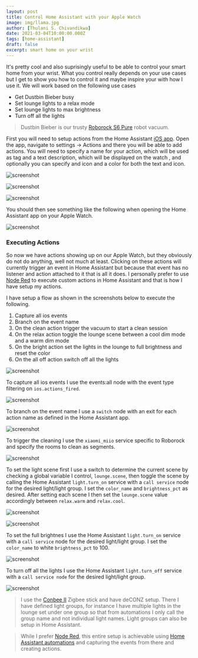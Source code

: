```yaml
---
layout: post
title: Control Home Assistant with your Apple Watch
image: img/llama.jpg
author: [Thulani S. Chivandikwa]
date: 2021-03-04T10:00:00.000Z
tags: [home-assistant]
draft: false
excerpt: smart home on your wrist
---
```


It's pretty cool and also suprisingly useful to be able to control your smart home from your wrist. What you control really depends on your use cases but I get to show you how to control it and maybe inspire your with how I use it. We will work based on the following use cases

- Get Dustbin Bieber busy
- Set lounge lights to a relax mode
- Set lounge lights to max brightness
- Turn off all the lights

> Dustbin Bieber is our trusty [Roborock S6 Pure](https://www.xiaomiproducts.nl/nl/xiaomi-roborock-s6-pure.html) robot vacuum.

First you will need to setup actions from the Home Assistant [iOS app](https://apps.apple.com/us/app/home-assistant/id1099568401). Open the app, navigate to settings -> Actions and there you will be able to add actions. You will need to specify a name for your action, which will be used as tag and a text description, which will be displayed on the watch , and optionally you can specify and icon and a color for both the text and icon.

![screenshot](https://raw.githubusercontent.com/chivandikwa/gatsby-casper/master/src/content/img/screenshots/apple-watch-actions/1.jpg)

![screenshot](https://raw.githubusercontent.com/chivandikwa/gatsby-casper/master/src/content/img/screenshots/apple-watch-actions/2.jpg)

![screenshot](https://raw.githubusercontent.com/chivandikwa/gatsby-casper/master/src/content/img/screenshots/apple-watch-actions/3.jpg)

You should then see something like the following when opening the Home Assistant app on your Apple Watch.

![screenshot](https://raw.githubusercontent.com/chivandikwa/gatsby-casper/master/src/content/img/screenshots/apple-watch-actions/4.jpg)

### Executing Actions

So now we have actions showing up on our Apple Watch, but they obviously do not do anything, well not much at least. Clicking on these actions will currently trigger an event in Home Assistant but because that event has no listener and action attached to it that is all it does. I personally prefer to use [Node Red](https://nodered.org/) to execute custom actions in Home Assistant and that is how I have setup my actions.

I have setup a flow as shown in the screenshots below to execute the following.

1. Capture all ios events
2. Branch on the event name
3. On the clean action trigger the vacuum to start a clean session
4. On the relax action toggle the lounge scene between a cool dim mode and a warm dim mode
5. On the bright action set the lights in the lounge to full brightness and reset the color
6. On the all off action switch off all the lights

![screenshot](https://raw.githubusercontent.com/chivandikwa/gatsby-casper/master/src/content/img/screenshots/apple-watch-actions/5.jpg)

To capture all ios events I use the events:all node with the event type filtering on `ios.actions_fired`.

![screenshot](https://raw.githubusercontent.com/chivandikwa/gatsby-casper/master/src/content/img/screenshots/apple-watch-actions/6.jpg)

To branch on the event name I use a `switch` node with an exit for each action name as defined in the Home Assistant app.

![screenshot](https://raw.githubusercontent.com/chivandikwa/gatsby-casper/master/src/content/img/screenshots/apple-watch-actions/7.jpg)

To trigger the cleaning I use the `xiaomi_miio` service specific to Roborock and specify the rooms to clean as segments.

![screenshot](https://raw.githubusercontent.com/chivandikwa/gatsby-casper/master/src/content/img/screenshots/apple-watch-actions/8.jpg)

To set the light scene first I use a switch to determine the current scene by checking a global variable I control, `lounge.scene`, then toggle the scene by calling the Home Assistant `light.turn_on` service with a `call service` node for the desired light/light group. I set the `color_name` and `brightness_pct` as desired. After setting each scene I then set the `lounge.scene` value accordingly between `relax.warm` and `relax.cool`.

![screenshot](https://raw.githubusercontent.com/chivandikwa/gatsby-casper/master/src/content/img/screenshots/apple-watch-actions/9.jpg)

![screenshot](https://raw.githubusercontent.com/chivandikwa/gatsby-casper/master/src/content/img/screenshots/apple-watch-actions/10.jpg)

To set the full brightnes I use the Home Assistant `light.turn_on` service with a `call service` node for the desired light/light group. I set the `color_name` to white `brightness_pct` to 100.

![screenshot](https://raw.githubusercontent.com/chivandikwa/gatsby-casper/master/src/content/img/screenshots/apple-watch-actions/12.jpg)

To turn off all the lights I use the Home Assistant `light.turn_off` service with a `call service node` for the desired light/light group.

![screenshot](https://raw.githubusercontent.com/chivandikwa/gatsby-casper/master/src/content/img/screenshots/apple-watch-actions/13.jpg)

> I use the [Conbee II](https://phoscon.de/en/conbee2) Zigbee stick and have deCONZ setup. There I have defined light groups, for instance I have multiple lights in the lounge set under one group so that from automations I only call the group name and not individual light names. Light groups can also be setup in Home Assistant.

> While I prefer [Node Red](https://nodered.org/), this entire setup is achievable using [Home Assistant automations](https://www.home-assistant.io/docs/automation/) and capturing the events from there and creating actions.
